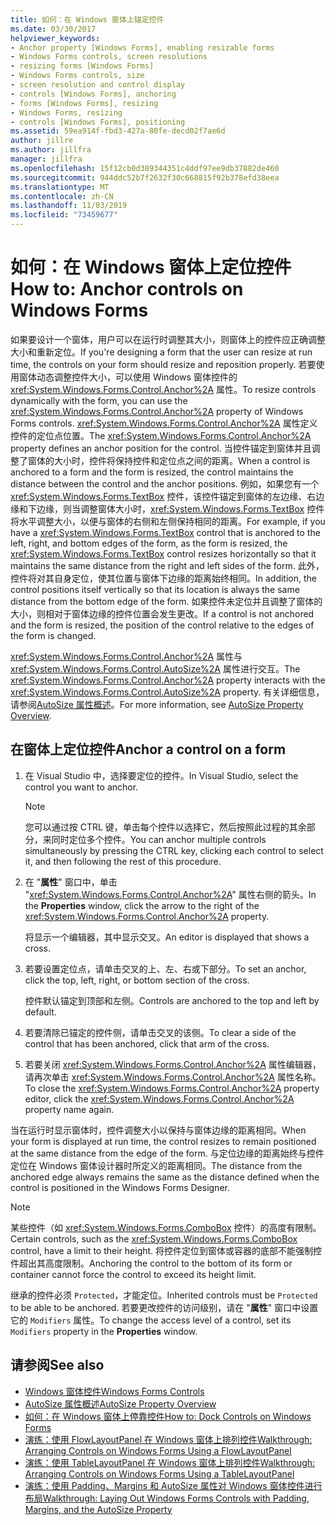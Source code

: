 ```yaml
---
title: 如何：在 Windows 窗体上锚定控件
ms.date: 03/30/2017
helpviewer_keywords:
- Anchor property [Windows Forms], enabling resizable forms
- Windows Forms controls, screen resolutions
- resizing forms [Windows Forms]
- Windows Forms controls, size
- screen resolution and control display
- controls [Windows Forms], anchoring
- forms [Windows Forms], resizing
- Windows Forms, resizing
- controls [Windows Forms], positioning
ms.assetid: 59ea914f-fbd3-427a-80fe-decd02f7ae6d
author: jillre
ms.author: jillfra
manager: jillfra
ms.openlocfilehash: 15f12cb0d389344351c4ddf97ee9db37882de460
ms.sourcegitcommit: 944ddc52b7f2632f30c668815f92b378efd38eea
ms.translationtype: MT
ms.contentlocale: zh-CN
ms.lasthandoff: 11/03/2019
ms.locfileid: "73459677"
---
```

# <a name="how-to-anchor-controls-on-windows-forms"></a><span data-ttu-id="2f307-102">如何：在 Windows 窗体上定位控件</span><span class="sxs-lookup"><span data-stu-id="2f307-102">How to: Anchor controls on Windows Forms</span></span>

<span data-ttu-id="2f307-103">如果要设计一个窗体，用户可以在运行时调整其大小，则窗体上的控件应正确调整大小和重新定位。</span><span class="sxs-lookup"><span data-stu-id="2f307-103">If you're designing a form that the user can resize at run time, the controls on your form should resize and reposition properly.</span></span> <span data-ttu-id="2f307-104">若要使用窗体动态调整控件大小，可以使用 Windows 窗体控件的 <xref:System.Windows.Forms.Control.Anchor%2A> 属性。</span><span class="sxs-lookup"><span data-stu-id="2f307-104">To resize controls dynamically with the form, you can use the <xref:System.Windows.Forms.Control.Anchor%2A> property of Windows Forms controls.</span></span> <span data-ttu-id="2f307-105"><xref:System.Windows.Forms.Control.Anchor%2A> 属性定义控件的定位点位置。</span><span class="sxs-lookup"><span data-stu-id="2f307-105">The <xref:System.Windows.Forms.Control.Anchor%2A> property defines an anchor position for the control.</span></span> <span data-ttu-id="2f307-106">当控件锚定到窗体并且调整了窗体的大小时，控件将保持控件和定位点之间的距离。</span><span class="sxs-lookup"><span data-stu-id="2f307-106">When a control is anchored to a form and the form is resized, the control maintains the distance between the control and the anchor positions.</span></span> <span data-ttu-id="2f307-107">例如，如果您有一个 <xref:System.Windows.Forms.TextBox> 控件，该控件锚定到窗体的左边缘、右边缘和下边缘，则当调整窗体大小时，<xref:System.Windows.Forms.TextBox> 控件将水平调整大小，以便与窗体的右侧和左侧保持相同的距离。</span><span class="sxs-lookup"><span data-stu-id="2f307-107">For example, if you have a <xref:System.Windows.Forms.TextBox> control that is anchored to the left, right, and bottom edges of the form, as the form is resized, the <xref:System.Windows.Forms.TextBox> control resizes horizontally so that it maintains the same distance from the right and left sides of the form.</span></span> <span data-ttu-id="2f307-108">此外，控件将对其自身定位，使其位置与窗体下边缘的距离始终相同。</span><span class="sxs-lookup"><span data-stu-id="2f307-108">In addition, the control positions itself vertically so that its location is always the same distance from the bottom edge of the form.</span></span> <span data-ttu-id="2f307-109">如果控件未定位并且调整了窗体的大小，则相对于窗体边缘的控件位置会发生更改。</span><span class="sxs-lookup"><span data-stu-id="2f307-109">If a control is not anchored and the form is resized, the position of the control relative to the edges of the form is changed.</span></span>

<span data-ttu-id="2f307-110"><xref:System.Windows.Forms.Control.Anchor%2A> 属性与 <xref:System.Windows.Forms.Control.AutoSize%2A> 属性进行交互。</span><span class="sxs-lookup"><span data-stu-id="2f307-110">The <xref:System.Windows.Forms.Control.Anchor%2A> property interacts with the <xref:System.Windows.Forms.Control.AutoSize%2A> property.</span></span> <span data-ttu-id="2f307-111">有关详细信息，请参阅[AutoSize 属性概述](autosize-property-overview.md)。</span><span class="sxs-lookup"><span data-stu-id="2f307-111">For more information, see [AutoSize Property Overview](autosize-property-overview.md).</span></span>

## <a name="anchor-a-control-on-a-form"></a><span data-ttu-id="2f307-112">在窗体上定位控件</span><span class="sxs-lookup"><span data-stu-id="2f307-112">Anchor a control on a form</span></span>

1. <span data-ttu-id="2f307-113">在 Visual Studio 中，选择要定位的控件。</span><span class="sxs-lookup"><span data-stu-id="2f307-113">In Visual Studio, select the control you want to anchor.</span></span>

    > [!NOTE]
    > <span data-ttu-id="2f307-114">您可以通过按 CTRL 键，单击每个控件以选择它，然后按照此过程的其余部分，来同时定位多个控件。</span><span class="sxs-lookup"><span data-stu-id="2f307-114">You can anchor multiple controls simultaneously by pressing the CTRL key, clicking each control to select it, and then following the rest of this procedure.</span></span>

2. <span data-ttu-id="2f307-115">在 "**属性**" 窗口中，单击 "<xref:System.Windows.Forms.Control.Anchor%2A>" 属性右侧的箭头。</span><span class="sxs-lookup"><span data-stu-id="2f307-115">In the **Properties** window, click the arrow to the right of the <xref:System.Windows.Forms.Control.Anchor%2A> property.</span></span>

     <span data-ttu-id="2f307-116">将显示一个编辑器，其中显示交叉。</span><span class="sxs-lookup"><span data-stu-id="2f307-116">An editor is displayed that shows a cross.</span></span>

3. <span data-ttu-id="2f307-117">若要设置定位点，请单击交叉的上、左、右或下部分。</span><span class="sxs-lookup"><span data-stu-id="2f307-117">To set an anchor, click the top, left, right, or bottom section of the cross.</span></span>

     <span data-ttu-id="2f307-118">控件默认锚定到顶部和左侧。</span><span class="sxs-lookup"><span data-stu-id="2f307-118">Controls are anchored to the top and left by default.</span></span>

4. <span data-ttu-id="2f307-119">若要清除已锚定的控件侧，请单击交叉的该侧。</span><span class="sxs-lookup"><span data-stu-id="2f307-119">To clear a side of the control that has been anchored, click that arm of the cross.</span></span>

5. <span data-ttu-id="2f307-120">若要关闭 <xref:System.Windows.Forms.Control.Anchor%2A> 属性编辑器，请再次单击 <xref:System.Windows.Forms.Control.Anchor%2A> 属性名称。</span><span class="sxs-lookup"><span data-stu-id="2f307-120">To close the <xref:System.Windows.Forms.Control.Anchor%2A> property editor, click the <xref:System.Windows.Forms.Control.Anchor%2A> property name again.</span></span>

<span data-ttu-id="2f307-121">当在运行时显示窗体时，控件调整大小以保持与窗体边缘的距离相同。</span><span class="sxs-lookup"><span data-stu-id="2f307-121">When your form is displayed at run time, the control resizes to remain positioned at the same distance from the edge of the form.</span></span> <span data-ttu-id="2f307-122">与定位边缘的距离始终与控件定位在 Windows 窗体设计器时所定义的距离相同。</span><span class="sxs-lookup"><span data-stu-id="2f307-122">The distance from the anchored edge always remains the same as the distance defined when the control is positioned in the Windows Forms Designer.</span></span>

> [!NOTE]
> <span data-ttu-id="2f307-123">某些控件（如 <xref:System.Windows.Forms.ComboBox> 控件）的高度有限制。</span><span class="sxs-lookup"><span data-stu-id="2f307-123">Certain controls, such as the <xref:System.Windows.Forms.ComboBox> control, have a limit to their height.</span></span> <span data-ttu-id="2f307-124">将控件定位到窗体或容器的底部不能强制控件超出其高度限制。</span><span class="sxs-lookup"><span data-stu-id="2f307-124">Anchoring the control to the bottom of its form or container cannot force the control to exceed its height limit.</span></span>

<span data-ttu-id="2f307-125">继承的控件必须 `Protected`，才能定位。</span><span class="sxs-lookup"><span data-stu-id="2f307-125">Inherited controls must be `Protected` to be able to be anchored.</span></span> <span data-ttu-id="2f307-126">若要更改控件的访问级别，请在 "**属性**" 窗口中设置它的 `Modifiers` 属性。</span><span class="sxs-lookup"><span data-stu-id="2f307-126">To change the access level of a control, set its `Modifiers` property in the **Properties** window.</span></span>

## <a name="see-also"></a><span data-ttu-id="2f307-127">请参阅</span><span class="sxs-lookup"><span data-stu-id="2f307-127">See also</span></span>

- [<span data-ttu-id="2f307-128">Windows 窗体控件</span><span class="sxs-lookup"><span data-stu-id="2f307-128">Windows Forms Controls</span></span>](index.md)
- [<span data-ttu-id="2f307-129">AutoSize 属性概述</span><span class="sxs-lookup"><span data-stu-id="2f307-129">AutoSize Property Overview</span></span>](autosize-property-overview.md)
- [<span data-ttu-id="2f307-130">如何：在 Windows 窗体上停靠控件</span><span class="sxs-lookup"><span data-stu-id="2f307-130">How to: Dock Controls on Windows Forms</span></span>](how-to-dock-controls-on-windows-forms.md)
- [<span data-ttu-id="2f307-131">演练：使用 FlowLayoutPanel 在 Windows 窗体上排列控件</span><span class="sxs-lookup"><span data-stu-id="2f307-131">Walkthrough: Arranging Controls on Windows Forms Using a FlowLayoutPanel</span></span>](walkthrough-arranging-controls-on-windows-forms-using-a-flowlayoutpanel.md)
- [<span data-ttu-id="2f307-132">演练：使用 TableLayoutPanel 在 Windows 窗体上排列控件</span><span class="sxs-lookup"><span data-stu-id="2f307-132">Walkthrough: Arranging Controls on Windows Forms Using a TableLayoutPanel</span></span>](walkthrough-arranging-controls-on-windows-forms-using-a-tablelayoutpanel.md)
- [<span data-ttu-id="2f307-133">演练：使用 Padding、Margins 和 AutoSize 属性对 Windows 窗体控件进行布局</span><span class="sxs-lookup"><span data-stu-id="2f307-133">Walkthrough: Laying Out Windows Forms Controls with Padding, Margins, and the AutoSize Property</span></span>](windows-forms-controls-padding-autosize.md)
